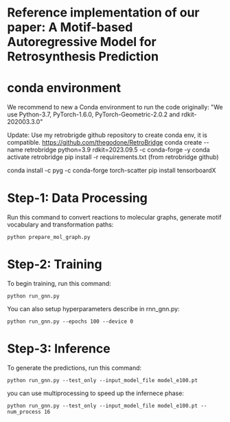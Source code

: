 # Reference implementation of our paper: A Motif-based Autoregressive Model for Retrosynthesis Prediction

# conda environment
We recommend to new a Conda environment to run the code originally: "We use Python-3.7, PyTorch-1.6.0, PyTorch-Geometric-2.0.2 and rdkit-202003.3.0"

Update: Use my retrobrigde github repository to create conda env, it is compatible. https://github.com/thegodone/RetroBridge
conda create --name retrobridge python=3.9 rdkit=2023.09.5 -c conda-forge -y
conda activate retrobridge
pip install -r requirements.txt (from retrobridge github)

conda install -c pyg -c conda-forge torch-scatter
pip install tensorboardX

# Step-1: Data Processing

Run this command to convert reactions to molecular graphs, generate motif vocabulary and transformation paths:
```
python prepare_mol_graph.py
```

# Step-2: Training

To begin training, run this command:
```
python run_gnn.py
```

You can also setup hyperparameters describe in rnn_gnn.py:
```
python run_gnn.py --epochs 100 --device 0
```

# Step-3: Inference

To generate the predictions, run this command:
```
python run_gnn.py --test_only --input_model_file model_e100.pt
```

you can use multiprocessing to speed up the infernece phase:
```
python run_gnn.py --test_only --input_model_file model_e100.pt --num_process 16
```
